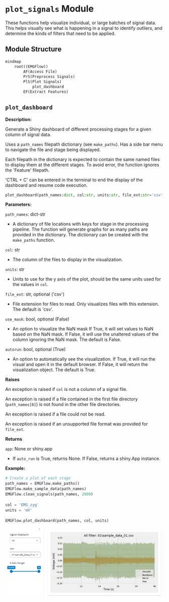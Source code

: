 # `plot_signals` Module

These functions help visualize individual, or large batches of signal data. This helps visually see what is happening in a signal to identify outliers, and determine the kinds of filters that need to be applied.

## Module Structure

```mermaid
mindmap
    root((EMGFlow))
        AF(Access File)
        PrS(Preprocess Signals)
        PlS(Plot Signals)
            plot_dashboard
        EF(Extract Features)
```

## `plot_dashboard`

**Description:**

Generate a Shiny dashboard of different processing stages for a given column of signal data.

Uses a `path_names` filepath dictionary (see `make_paths`). Has a side bar menu to navigate the file and stage being displayed.

Each filepath in the dictionary is expected to contain the same named files to display them at the different stages. To avoid error, the function ignores the 'Feature' filepath.

'CTRL + C' can be entered in the terminal to end the display of the dashboard and resume code execution.

```python
plot_dashboard(path_names:dict, col:str, units:str, file_ext:str='csv', use_mask:bool=False, auto_run:bool=True)
```

**Parameters:**

`path_names`: dict-str
- A dictionary of file locations with keys for stage in the processing pipeline. The function will generate graphs for as many paths are provided in the dictionary. The dictionary can be created with the `make_paths` function.

`col`: str
- The column of the files to display in the visualization.

`units`: str
- Units to use for the y axis of the plot, should be the same units used for the values in `col`.

`file_ext`: str, optional ('csv')
- File extension for files to read. Only visualizes files with this extension. The default is 'csv'.

`use_mask`: bool, optional (False)
- An option to visualize the NaN mask If True, it will set values to NaN based on the NaN mask. If False, it will use the unaltered values of the column ignoring the NaN mask. The default is False.

`autorun`: bool, optional (True)
- An option to automatically see the visualization. If True, it will run the visual and open it in the default browser. If False, it will return the visualization object. The default is True.

**Raises**

An exception is raised if `col` is not a column of a signal file.

An exception is raised if a file contained in the first file directory (`path_names[0]`) is not found in the other file directories.

An exception is raised if a file could not be read.

An exception is raised if an unsupported file format was provided for `file_ext`.

**Returns**

`app`: None or shiny.app
- If `auto_run` is True, returns None. If False, returns a shiny.App instance.

**Example:**

```python
# Create a plot of each stage
path_names = EMGFlow.make_paths()
EMGFlow.make_sample_data(path_names)
EMGFlow.clean_signals(path_names, 2000)

col = 'EMG_zyg'
units = 'mV'

EMGFlow.plot_dashboard(path_names, col, units)
```

<img src="./images/GenPlotDashEx.png" width="500">